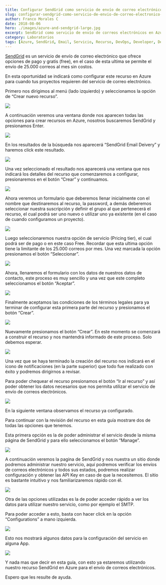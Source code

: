 ```yaml
---
title: Configurar SendGrid como servicio de envío de correo electrónico en Azure
slug: configurar-sendgrid-como-servicio-de-envio-de-correo-electronico-en-azure
author: Franco Morales C
date: 2018-08-06
hero: ./images/azure-and-sendgrid-large.jpg
excerpt: SendGrid como servicio de envío de correos electrónicos en Azure. Se mostrará como configurar este recurso y sus opciones.
category: Laboratorios
tags: [Azure, SendGrid, Email, Servicio, Recurso, DevOps, Developer, Desarrollador]
---
```

[SendGrid](https://sendgrid.com/) es un servicio de envío de correo electrónico que ofrece opciones de pago y gratis (free), en el caso de esta ultima se permite el envío de 25.000 correos al mes sin costos.

En esta oportunidad se indicará como configurar este recurso en Azure para cuando tus proyectos requieren del servicio de correo electrónico.

Primero nos dirigimos al menú (lado izquierdo) y seleccionamos la opción de “Crear nuevo recurso”.

<div className="Image__Small">
  <img
    src="./images/Captura1.png"
  />
</div>

A continuación veremos una ventana donde nos aparecen todas las opciones para crear recursos en Azure, nosotros buscaremos SendGrid y presionamos Enter.

<div className="Image__Small">
  <img
    src="./images/Captura2.png"
  />
</div>

En los resultados de la búsqueda nos aparecerá “SendGrid Email Deivery” y haremos click este resultado.

<div className="Image__Small">
  <img
    src="./images/Captura3.png"
  />
</div>

Una vez seleccionado el resultado nos aparecerá una ventana que nos indicará los detalles del recurso que comenzaremos a configurar, presionaremos en el botón “Crear” y continuamos.

<div className="Image__Small">
  <img
    src="./images/Captura4.png"
  />
</div>

Ahora veremos un formulario que deberemos llenar inicialmente con el nombre que destinaremos al recurso, la password, a demás deberemos seleccionar nuestra suscripción y definir el grupo al que pertenecerá el recurso, el cual podrá ser uno nuevo o utilizar uno ya existente (en el caso de cuando configuramos un proyecto).

<div className="Image__Small">
  <img
    src="./images/Captura5.png"
  />
</div>

Luego seleccionaremos nuestra opción de servicio (Pricing tier), el cual podrá ser de pago o en este caso Free. Recordar que esta ultima opción tiene la limitante de los 25.000 correos por mes. Una vez marcada la opción presionamos el botón “Seleccionar”.

<div className="Image__Small">
  <img
    src="./images/Captura6.png"
  />
</div>

Ahora, llenaremos el formulario con los datos de nuestros datos de contacto, este proceso es muy sencillo y una vez que este completo seleccionamos el botón “Aceptar”.

<div className="Image__Small">
  <img
    src="./images/Captura7.png"
  />
</div>

Finalmente aceptamos las condiciones de los términos legales para ya terminar de configurar esta primera parte del recurso y presionamos el botón “Crear”.

<div className="Image__Small">
  <img
    src="./images/Captura8.png"
  />
</div>

Nuevamente presionamos el botón “Crear”. En este momento se comenzará a construir el recurso y nos mantendrá informado de este proceso. Solo debemos esperar.

<div className="Image__Small">
  <img
    src="./images/Captura9.png"
  />
</div>

Una vez que se haya terminado la creación del recurso nos indicará en el icono de notificaciones (en la parte superior) que todo fue realizado con éxito y podremos dirigirnos a revisar.

Para poder chequear el recurso presionamos el botón “Ir al recurso” y así poder obtener los datos necesarios que nos permita utilizar el servicio de envío de correos electrónicos.

<div className="Image__Small">
  <img
    src="./images/Captura10.png"
  />
</div>

En la siguiente ventana observamos el recurso ya configurado.

Para continuar con la revisión del recurso en esta guía mostrare dos de todas las opciones que tenemos.

Esta primera opción es la de poder administrar el servicio desde la misma página de SendGrid y para ello seleccionamos el botón “Manage”.

<div className="Image__Small">
  <img
    src="./images/Captura11.png"
  />
</div>

A continuación veremos la pagina de SendGrid y nos nuestra un sitio donde podremos administrar nuestro servicio, aquí podremos verificar los envíos de correos electrónicos y todos sus estados, podremos realizar configuración y obtener las API Key en caso de que la necesitemos. El sitio es bastante intuitivo y nos familiarizaremos rápido con él.

<div className="Image__Small">
  <img
    src="./images/Captura12.png"
  />
</div>

Otra de las opciones utilizadas es la de poder acceder rápido a ver los datos para utilizar nuestro servicio, como por ejemplo el SMTP.

Para poder acceder a esto, basta con hacer click en la opción “Configurations” a mano izquierda.

<div className="Image__Small">
  <img
    src="./images/Captura13.png"
  />
</div>

Esto nos mostrará algunos datos para la configuración del servicio en alguna App.

<div className="Image__Small">
  <img
    src="./images/Captura14.png"
  />
</div>

Y nada mas que decir en esta guía, con esto ya estaremos utilizando nuestro recurso SendGrid en Azure para el envío de correos electrónicos.

Espero que les resulte de ayuda.